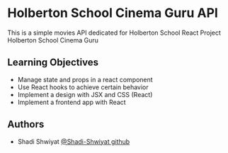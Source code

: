 # Holberton School Cinema Guru API
This is a simple movies API dedicated for Holberton School React Project Holberton School Cinema Guru

## Learning Objectives

- Manage state and props in a react component
- Use React hooks to achieve certain behavior
- Implement a design with JSX and CSS (React)
- Implement a frontend app with React

## Authors

- Shadi Shwiyat [@Shadi-Shwiyat github](https://github.com/Shadi-Shwiyat)
